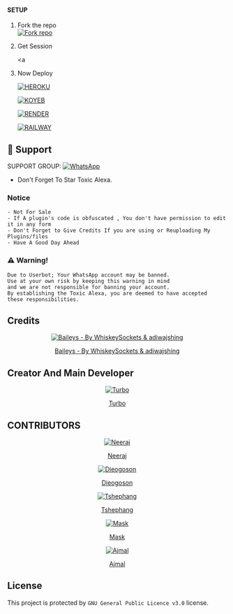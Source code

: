 #### SETUP

1. Fork the repo
    <br>
<a href='https://github.com/TURBOHYPER/Toxic-Alexa_V4/fork' target="_blank"><img alt='Fork repo' src='https://img.shields.io/badge/Fork Repo-100000?style=for-the-badge&logo=scan&logoColor=white&labelColor=black&color=black'/></a>



2. Get Session
   
     <a

2. Now Deploy

     <a href='https://toxic-alexa-deploy.vercel.app' target="_blank"><img alt='HEROKU' src='https://img.shields.io/badge/-HEROKU-black?style=for-the-badge&logo=heroku&logoColor=white'/></a>

     <a href='https://toxic-alexa-deploy.vercel.app' target="_blank"><img alt='KOYEB' src='https://img.shields.io/badge/-KOYEB-black?style=for-the-badge&logo=koyeb&logoColor=white'/></a>

     <a href='https://dashboard.render.com/blueprint/new?repo=https://github.com/TURBOHYPER/Toxic-Alexa_V4' target="_blank"><img alt='RENDER' src='https://img.shields.io/badge/-RENDER-black?style=for-the-badge&logo=render&logoColor=white'/></a>

     <a href='https://railway.app/template/T2aOGe?referralCode=vxrYUu' target="_blank"><img alt='RAILWAY' src='https://img.shields.io/badge/-RAILWAY-black?style=for-the-badge&logo=railway&logoColor=white'/></a>

 
 ## 🤩 Support

SUPPORT GROUP: <a href="https://chat.whatsapp.com/K6mAtWVBislDdffGxF5zU9"><img alt="WhatsApp" src="https://img.shields.io/badge/-Whatsapp-white?style=for-the-badge&logo=whatsapp&logoColor=black"/></a>

- Don't Forget To Star Toxic Alexa.


### Notice
```
- Not For Sale
- If A plugin's code is obfuscated , You don't have permission to edit it in any form 
- Don't Forget to Give Credits If you are using or Reuploading My Plugins/files
- Have A Good Day Ahead
```

### ⚠️ Warning! 
```
Due to Userbot; Your WhatsApp account may be banned.
Use at your own risk by keeping this warning in mind
and we are not responsible for banning your account. 
By establishing the Toxic Alexa, you are deemed to have accepted 
these responsibilities.
```

## Credits
<div align="center">
    
  [![Baileys - By WhiskeySockets & adiwajshing](https://github.com/WhiskeySockets.png?size=100)](https://github.com/WhiskeySockets/Baileys) 
  
  
[Baileys - By WhiskeySockets & adiwajshing](https://github.com/WhiskeySockets/Baileys)

  </div>
          
## Creator And Main Developer
  <div align="center">
    
  [![Turbo](https://github.com/TURBOHYPER.png?size=100)](https://github.com/TURBOHYPER) 
  
  
[Turbo](https://github.com/TURBOHYPER)

  </div>
  
  ## CONTRIBUTORS
  <div align="center">
    
  [![Neeraj](https://github.com/Neeraj-x0.png?size=100)](https://github.com/Neeraj-x0) 
  

[Neeraj](https://github.com/Neeraj-x0)

  </div>
  
  <div align="center">
    
  [![Dieogoson](https://github.com/Diegoson.png?size=100)](https://github.com/Diegoson) 
  

[Dieogoson](https://github.com/Diegoson)

  </div>
  
  <div align="center">
    
  [![Tshephang](https://github.com/TSH3PH4NG.png?size=100)](https://github.com/TSH3PH4NG) 
  

[Tshephang](https://github.com/TSH3PH4NG)

  </div>
  
  <div align="center">
    
  [![Mask](https://github.com/mask-sir.png?size=100)](https://github.com/mask-sir) 
  

[Mask](https://github.com/mask-sir)

  </div>
  
  <div align="center">
    
  [![Ajmal](https://github.com/Ajmal-Achu.png?size=100)](https://github.com/Ajmal-Achu) 
  

[Ajmal](https://github.com/Ajmal-Achu)

  </div>
  


## License
This project is protected by `GNU General Public Licence v3.0` license.
